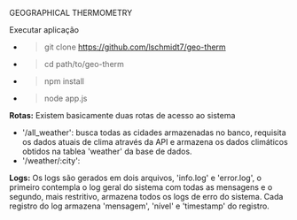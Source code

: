 GEOGRAPHICAL THERMOMETRY

Executar aplicação

- > git clone https://github.com/lschmidt7/geo-therm
- > cd path/to/geo-therm
- > npm install
- > node app.js

**Rotas:** Existem basicamente duas rotas de acesso ao sistema
- '/all_weather': busca todas as cidades armazenadas no banco, requisita os dados atuais de clima através da API e armazena os dados climáticos obtidos na tablea 'weather' da base de dados.
- '/weather/:city': 

**Logs:** Os logs são gerados em dois arquivos, 'info.log' e 'error.log', o primeiro contempla o log geral do sistema com todas as mensagens e o segundo, mais restritivo, armazena todos os logs de erro do sistema.
Cada registro do log armazena 'mensagem', 'nível' e 'timestamp' do registro.


